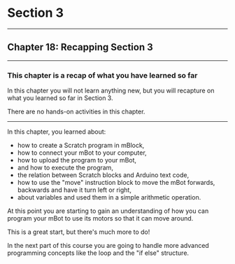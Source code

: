# Section 3

---

## Chapter 18: Recapping Section 3

---

### This chapter is a recap of what you have learned so far

In this chapter you will not learn anything new, but you will recapture on what you learned so far in Section 3.

There are no hands-on activities in this chapter.

---

In this chapter, you learned about:

* how to create a Scratch program in mBlock, 
* how to connect your mBot to your computer, 
* how to upload the program to your mBot, 
* and how to execute the program,
* the relation between Scratch blocks and Arduino text code,
* how to use the "move" instruction block to move the mBot forwards, backwards and have it turn left or right,
* about variables and used them in a simple arithmetic operation.

At this point you are starting to gain an understanding of how you can program your mBot to use its motors so that it can move around.

This is a great start, but there's much more to do!

In the next part of this course you are going to handle more advanced programming concepts like the loop and the "if else" structure.

